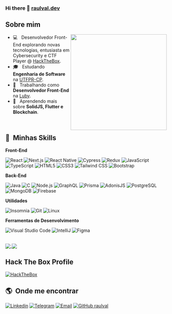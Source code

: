 ### Hi there 👋 <a href="https://raulval.dev">raulval.dev</a>

##  Sobre mim

<img align="right" width="300" src="https://i2.wp.com/allhtaccess.info/wp-content/uploads/2018/03/programming.gif?fit=1281%2C716&ssl=1" />

- 💻 &nbsp; Desenvolvedor Front-End explorando novas tecnologias, entusiasta em Cybersecurity e CTF Player @ <a href="https://app.hackthebox.com/profile/58032">HackTheBox</a>.
- 🎓 &nbsp; Estudando **Engenharia de Software** na <a href="http://www.utfpr.edu.br/">UTFPR-CP</a>.
- 💼 &nbsp; Trabalhando como **Desenvolvedor Front-End** na <a href="https://luby.com.br/">Luby</a>.
- 🌱 &nbsp; Aprendendo mais sobre **SolidJS, Flutter e Blockchain**.


<br/>

## :rocket: &nbsp;Minhas Skills

**Front-End**
  
  ![React](https://img.shields.io/badge/React-20232A?style=for-the-badge&logo=react&logoColor=61DAFB)
  ![Next.js](https://img.shields.io/badge/Next.js-20232A?style=for-the-badge&logo=next.js)
  ![React Native](https://img.shields.io/badge/React_Native-20232A?style=for-the-badge&logo=react&logoColor=61DAFB)
  ![Cypress](https://img.shields.io/badge/Cypress-20232A?style=for-the-badge&logo=cypress)
  ![Redux](https://img.shields.io/badge/Redux-593D88?style=for-the-badge&logo=redux&logoColor=white)
  ![JavaScript](https://img.shields.io/badge/JavaScript-323330?style=for-the-badge&logo=javascript&logoColor=F7DF1E)
  ![TypeScript](https://img.shields.io/badge/TypeScript-white?style=for-the-badge&logo=typescript)
  ![HTML5](https://img.shields.io/badge/HTML5-E34F26?style=for-the-badge&logo=html5&logoColor=white)
  ![CSS3](https://img.shields.io/badge/CSS3-1572B6?style=for-the-badge&logo=css3&logoColor=white)
  ![Tailwind CSS](https://img.shields.io/badge/Tailwind-20232A?style=for-the-badge&logo=tailwindcss)
  ![Bootstrap](https://img.shields.io/badge/Bootstrap-563D7C?style=for-the-badge&logo=bootstrap&logoColor=white)
  
  
  
**Back-End**

  ![Java](https://img.shields.io/badge/Java-ED8B00?style=for-the-badge&logo=java&logoColor=white)
  ![C](https://img.shields.io/badge/C-00599C?style=for-the-badge&logo=c&logoColor=white)
  ![Node.js](https://img.shields.io/badge/Node.js-43853D?style=for-the-badge&logo=node.js&logoColor=white)
  ![GraphQL](https://img.shields.io/badge/GraphQL-e10098?style=for-the-badge&logo=graphql&logoColor=white)
  ![Prisma](https://img.shields.io/badge/Prisma-20232A?style=for-the-badge&logo=prisma)
  ![AdonisJS](https://img.shields.io/badge/AdonisJS-6352EC?style=for-the-badge&logo=adonisjs)
  ![PostgreSQL](https://img.shields.io/badge/PostgreSQL-316192?style=for-the-badge&logo=postgresql&logoColor=white)
  ![MongoDB](https://img.shields.io/badge/MongoDB-4EA94B?style=for-the-badge&logo=mongodb&logoColor=white)
  ![Firebase](https://img.shields.io/badge/Firebase-F29D0C?style=for-the-badge&logo=firebase&logoColor=white)
  
  

**Utilidades**

  ![Insomnia](https://img.shields.io/badge/-Insomnia-593D88?style=for-the-badge&logo=insomnia&logoColor=white)
  ![Git](https://img.shields.io/badge/Git-E34F26?style=for-the-badge&logo=git&logoColor=white)
  ![Linux](https://img.shields.io/badge/Linux-E34F26?style=for-the-badge&logo=linux&logoColor=white)
  
  

**Ferramentas de Desenvolvimento**

  ![Visual Studio Code](https://img.shields.io/badge/-VS%20Code-1572B6?style=for-the-badge&logo=visual-studio-code&logoColor=white)
  ![IntelliJ](https://img.shields.io/badge/-IntelliJ-323330?style=for-the-badge&logo=intellij-idea&logoColor=white)
  ![Figma](https://img.shields.io/badge/-Figma-323330?style=for-the-badge&logo=figma&logoColor=white)

<br/>

<a href="https://github.com/raulval">
  <img align="center" src="https://github-readme-stats.vercel.app/api/top-langs/?username=raulval&theme=dracula&hide_langs_below=1&layout=compact&langs_count=8" />
</a>

<a href="https://github.com/raulval">
  <img align="center" src="https://github-readme-stats.vercel.app/api?username=raulval&theme=dracula&show_icons=true&count_private=true&include_all_commits=true" />
</a>

<br/>

## Hack The Box Profile
[![HackTheBox](https://www.hackthebox.com/badge/image/58032)](https://app.hackthebox.com/profile/58032)


## :earth_americas: &nbsp;Onde me encontrar

[![Linkedin](https://img.shields.io/badge/-Linkedin-blue?style=for-the-badge&logo=Linkedin&logoColor=white&link=https://www.linkedin.com/in/raulval/)](https://www.linkedin.com/in/raulval/)
[![Telegram](https://img.shields.io/badge/Telegram-2CA5E0?style=for-the-badge&logo=telegram&logoColor=white&link=https://t.me/raul_val)](https://t.me/raul_val)
[![Email](https://img.shields.io/badge/raulval@pm.me-8B89CC?style=for-the-badge&logo=email&logoColor=white&link=mailto:raulval@pm.me)](mailto:raulval@pm.me)
[![GitHub raulval]( https://img.shields.io/github/followers/raulval?label=follow&style=for-the-badge)](https://github.com/raulval)
